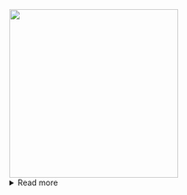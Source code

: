 <img src="https://user-images.githubusercontent.com/111423116/236775964-11f1c974-e662-4b2d-803f-25b0e8216acf.png"  width="300" height="300">

<details>
  <summary>Read more</summary>

### 온고지신(溫故知新) 🍊
> 「옛것을 익히고 그것을 미루어서 새것을 앎.」 이라는 뜻으로, 옛 학문(學問)을 되풀이하여 연구(硏究)하고, 현실(現實)을 처리(處理)할 수 있는 새로운 학문(學問)을 이해(理解)하여야 비로소 남의 스승이 될 자격(資格)이 있다는 뜻

### INTEGRITY 🌟
> 자신의 가치와 원칙에 따라 일관되게 행동하고, 말과 태도가 이러한 가치에 부합하도록 하는 것을 `INTEGRITY`라 한다.

### Let's embrace foolish bravery! 💼

> 1. "To be yourself in a world that is constantly trying to make you something else is the greatest accomplishment." - Ralph Waldo Emerson   
> -> 세상이 당신을 다른 사람으로 만들려 할 때 진정한 자신을 찾는 것이 가장 큰 성과다.

> 2. "In the middle of every difficulty lies opportunity." - Albert Einstein   
> -> 어려움의 한 가운데에는 항상 기회가 존재한다.

> 3. "I have not failed. I've just found 10,000 ways that won't work." - Thomas A. Edison   
> -> 나는 실패한 것이 아니다. 그저 만 가지 동작하지 않는 방법을 찾은 것 뿐이다.

> 4. "Success is not final, failure is not fatal: It is the courage to continue that counts." - Winston Churchill   
> -> 성공은 최종적인 것이 아니며, 실패는 치명적이지 않다. 중요한 것은 계속 나아가는 용기다.

> 5. "Do what you can, with what you have, where you are." - Theodore Roosevelt   
> -> 당신이 할 수 있는 것, 가진 것, 있는 곳에서 최선을 다하라.

> 6. "To succeed in life, you need two things: ignorance and confidence." - Mark Twain   
> -> 인생에서 성공하기 위해서는 두 가지가 필요하다: 무지함과 자신감.
</details>
